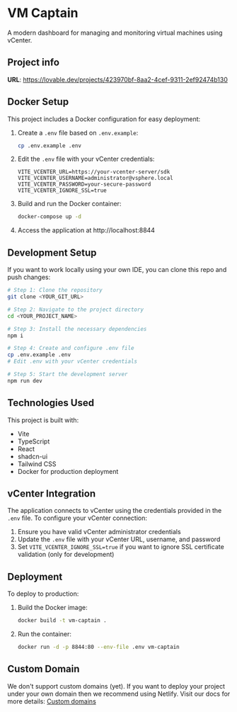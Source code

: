 
# VM Captain

A modern dashboard for managing and monitoring virtual machines using vCenter.

## Project info

**URL**: https://lovable.dev/projects/423970bf-8aa2-4cef-9311-2ef92474b130

## Docker Setup

This project includes a Docker configuration for easy deployment:

1. Create a `.env` file based on `.env.example`:
   ```sh
   cp .env.example .env
   ```

2. Edit the `.env` file with your vCenter credentials:
   ```
   VITE_VCENTER_URL=https://your-vcenter-server/sdk
   VITE_VCENTER_USERNAME=administrator@vsphere.local
   VITE_VCENTER_PASSWORD=your-secure-password
   VITE_VCENTER_IGNORE_SSL=true
   ```

3. Build and run the Docker container:
   ```sh
   docker-compose up -d
   ```

4. Access the application at http://localhost:8844

## Development Setup

If you want to work locally using your own IDE, you can clone this repo and push changes:

```sh
# Step 1: Clone the repository
git clone <YOUR_GIT_URL>

# Step 2: Navigate to the project directory
cd <YOUR_PROJECT_NAME>

# Step 3: Install the necessary dependencies
npm i

# Step 4: Create and configure .env file
cp .env.example .env
# Edit .env with your vCenter credentials

# Step 5: Start the development server
npm run dev
```

## Technologies Used

This project is built with:

- Vite
- TypeScript
- React
- shadcn-ui
- Tailwind CSS
- Docker for production deployment

## vCenter Integration

The application connects to vCenter using the credentials provided in the `.env` file. To configure your vCenter connection:

1. Ensure you have valid vCenter administrator credentials
2. Update the `.env` file with your vCenter URL, username, and password
3. Set `VITE_VCENTER_IGNORE_SSL=true` if you want to ignore SSL certificate validation (only for development)

## Deployment

To deploy to production:

1. Build the Docker image:
   ```sh
   docker build -t vm-captain .
   ```

2. Run the container:
   ```sh
   docker run -d -p 8844:80 --env-file .env vm-captain
   ```

## Custom Domain

We don't support custom domains (yet). If you want to deploy your project under your own domain then we recommend using Netlify. Visit our docs for more details: [Custom domains](https://docs.lovable.dev/tips-tricks/custom-domain/)
